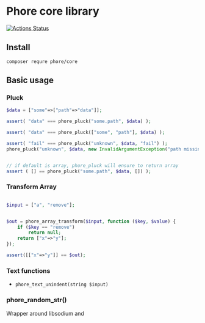 # Phore core library

[![Actions Status](https://github.com/phore/phore-core/workflows/tests/badge.svg)](https://github.com/phore/phore-core/actions)


## Install

```
composer requre phore/core
```

## Basic usage


### Pluck

```php
$data = ["some"=>["path"=>"data"]];

assert( "data" === phore_pluck("some.path", $data) );

assert( "data" === phore_pluck(["some", "path"], $data) );

assert( "fail" === phore_pluck("unknown", $data, "fail") );
phore_pluck("unknown", $data, new InvalidArgumentException("path missing"));


// if default is array, phore_pluck will ensure to return array
assert ( [] == phore_pluck("some.path", $data, []) );
```


### Transform Array

```php

$input = ["a", "remove"];


$out = phore_array_transform($input, function ($key, $value) {
    if ($key == "remove")
        return null;
    return ["x"=>"y"];
});

assert([["x"=>"y"]] == $out);


```




### Text functions

- `phore_text_unindent(string $input)`


### phore_random_str()

Wrapper around libsodium and 
